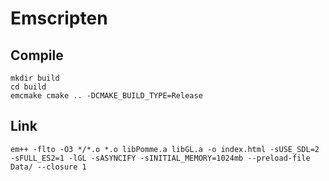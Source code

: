 # Emscripten

## Compile

```
mkdir build
cd build
emcmake cmake .. -DCMAKE_BUILD_TYPE=Release
```

## Link

```
em++ -flto -O3 */*.o *.o libPomme.a libGL.a -o index.html -sUSE_SDL=2 -sFULL_ES2=1 -lGL -sASYNCIFY -sINITIAL_MEMORY=1024mb --preload-file Data/ --closure 1
```
